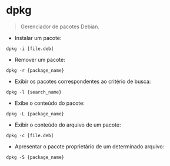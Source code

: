 # dpkg

> Gerenciador de pacotes Debian.

- Instalar um pacote:

`dpkg -i [file.deb]`

- Remover um pacote:

`dpkg -r {package_name}`

- Exibir os pacotes correspondentes ao critério de busca:

`dpkg -l {search_name}`

- Exibe o conteúdo do pacote:

`dpkg -L {package_name}`

- Exibir o conteúdo do arquivo de um pacote:

`dpkg -c [file.deb]`

- Apresentar o pacote proprietário de um determinado arquivo:

`dpkg -S {package_name}`